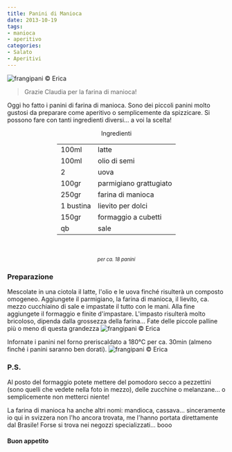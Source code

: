 ```yaml
---
title: Panini di Manioca
date: 2013-10-19
tags:
- manioca
- aperitivo
categories:
- Salato
- Aperitivi
---
```

![](header.jpg "frangipani © Erica")

> Grazie Claudia per la farina di manioca!

Oggi ho fatto i panini di farina di manioca. Sono dei piccoli panini molto gustosi da preparare come aperitivo o semplicemente da spizzicare. Si possono fare con tanti ingredienti diversi... a voi la scelta!


<div id="wrapper" style="text-align: center">
  <div id="yourdiv" style="display: inline-block;">
    <div class="ingredients">
      <div class="ingredients-title">Ingredienti</div>
      <table>
        <tbody>
          <tr>
            <td>100ml</td>
            <td>latte</td>
          </tr>
          <tr>
            <td>100ml</td>
            <td>olio di semi</td>
          </tr>
          <tr>
            <td>2</td>
            <td>uova</td>
          </tr>
          <tr>
            <td>100gr</td>
            <td>parmigiano grattugiato</td>
          </tr>
          <tr>
            <td>250gr</td>
            <td>farina di manioca</td>
          </tr>
          <tr>
            <td>1 bustina</td>
            <td>lievito per dolci</td>
          </tr>
          <tr>
            <td>150gr</td>
            <td>formaggio a cubetti</td>
          </tr>
          <tr>
            <td>qb</td>
            <td>sale</td>
          </tr>
        </tbody>
      </table>
      <br></br>
      <i class="pull-right" style="font-size: 80%;">per ca. 18 panini</i>
    </div>
  </div>
</div>


<h3>
  <font color="grey">
    <i class="fa fa-cogs"></i>
  </font> Preparazione
</h3>

Mescolate in una ciotola il latte, l'olio e le uova finché risulterà un composto omogeneo. Aggiungete il parmigiano, la farina di manioca, il lievito, ca. mezzo cucchiaino di sale e impastate il tutto con le mani. Alla fine aggiungete il formaggio e finite d'impastare. L'impasto risulterà molto bricoloso, dipenda dalla grossezza della farina... Fate delle piccole palline più o meno di questa grandezza
![](mano.jpg "frangipani © Erica")

Infornate i panini nel forno preriscaldato a 180°C per ca. 30min (almeno finché i panini saranno ben dorati).
![](risultato.jpg "frangipani © Erica")


<h3>
  <font color="#FFCC00">
    <i class="fa fa-lightbulb-o"></i>
  </font> P.S.
</h3>


Al posto del formaggio potete mettere del pomodoro secco a pezzettini (sono quelli che vedete nella foto in mezzo), delle zucchine o melanzane... o semplicemente non metterci niente!

La farina di manioca ha anche altri nomi: mandioca, cassava... sinceramente io qui in svizzera non l'ho ancora trovata, me l'hanno portata direttamente dal Brasile! Forse si trova nei negozzi specializzati... booo

<h4>Buon appetito
  <font color="red">
    <i class="fa fa-smile-o"></i>
  </font>
</h4>